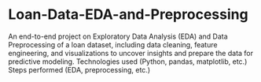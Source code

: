 # Loan-Data-EDA-and-Preprocessing
An end-to-end project on Exploratory Data Analysis (EDA) and Data Preprocessing of a loan dataset, including data cleaning, feature engineering, and visualizations to uncover insights and prepare the data for predictive modeling.
Technologies used (Python, pandas, matplotlib, etc.)
Steps performed (EDA, preprocessing, etc.)
